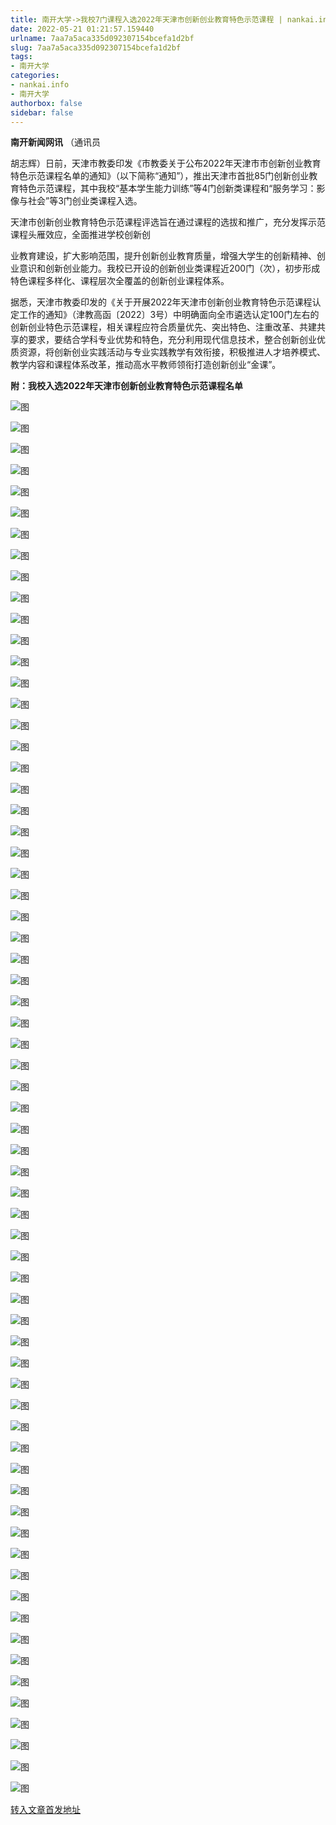 ```yaml
---
title: 南开大学->我校7门课程入选2022年天津市创新创业教育特色示范课程 | nankai.info
date: 2022-05-21 01:21:57.159440
urlname: 7aa7a5aca335d092307154bcefa1d2bf
slug: 7aa7a5aca335d092307154bcefa1d2bf
tags: 
- 南开大学
categories:
- nankai.info
- 南开大学
authorbox: false
sidebar: false
---
```

**南开新闻网讯** （通讯员

胡志辉）日前，天津市教委印发《市教委关于公布2022年天津市市创新创业教育特色示范课程名单的通知》（以下简称“通知”），推出天津市首批85门创新创业教育特色示范课程，其中我校“基本学生能力训练”等4门创新类课程和“服务学习：影像与社会”等3门创业类课程入选。

天津市创新创业教育特色示范课程评选旨在通过课程的选拔和推广，充分发挥示范课程头雁效应，全面推进学校创新创
<!--more-->
业教育建设，扩大影响范围，提升创新创业教育质量，增强大学生的创新精神、创业意识和创新创业能力。我校已开设的创新创业类课程近200门（次），初步形成特色课程多样化、课程层次全覆盖的创新创业课程体系。

据悉，天津市教委印发的《关于开展2022年天津市创新创业教育特色示范课程认定工作的通知》（津教高函〔2022〕3号）中明确面向全市遴选认定100门左右的创新创业特色示范课程，相关课程应符合质量优先、突出特色、注重改革、共建共享的要求，要结合学科专业优势和特色，充分利用现代信息技术，整合创新创业优质资源，将创新创业实践活动与专业实践教学有效衔接，积极推进人才培养模式、教学内容和课程体系改革，推动高水平教师领衔打造创新创业“金课”。

**附：我校入选2022年天津市创新创业教育特色示范课程名单**

![图](http://news.nankai.edu.cn/ywsd/system/2022/05/17/g)

![图](http://news.nankai.edu.cn/ywsd/system/2022/05/17/p)

![图](http://news.nankai.edu.cn/ywsd/system/2022/05/17/j)

![图](http://news.nankai.edu.cn/ywsd/system/2022/05/17/)

![图](http://news.nankai.edu.cn/ywsd/system/2022/05/17/0)

![图](http://news.nankai.edu.cn/ywsd/system/2022/05/17/0)

![图](http://news.nankai.edu.cn/ywsd/system/2022/05/17/5)

![图](http://news.nankai.edu.cn/ywsd/system/2022/05/17/f)

![图](http://news.nankai.edu.cn/ywsd/system/2022/05/17/5)

![图](http://news.nankai.edu.cn/ywsd/system/2022/05/17/8)

![图](http://news.nankai.edu.cn/ywsd/system/2022/05/17/b)

![图](http://news.nankai.edu.cn/ywsd/system/2022/05/17/9)

![图](http://news.nankai.edu.cn/ywsd/system/2022/05/17/_)

![图](http://news.nankai.edu.cn/ywsd/system/2022/05/17/3)

![图](http://news.nankai.edu.cn/ywsd/system/2022/05/17/1)

![图](http://news.nankai.edu.cn/ywsd/system/2022/05/17/8)

![图](http://news.nankai.edu.cn/ywsd/system/2022/05/17/5)

![图](http://news.nankai.edu.cn/ywsd/system/2022/05/17/4)

![图](http://news.nankai.edu.cn/ywsd/system/2022/05/17/0)

![图](http://news.nankai.edu.cn/ywsd/system/2022/05/17/0)

![图](http://news.nankai.edu.cn/ywsd/system/2022/05/17/0)

![图](http://news.nankai.edu.cn/ywsd/system/2022/05/17/3)

![图](http://news.nankai.edu.cn/ywsd/system/2022/05/17/0)

![图](http://news.nankai.edu.cn/ywsd/system/2022/05/17/0)

![图](http://news.nankai.edu.cn/)

![图](http://news.nankai.edu.cn/ywsd/system/2022/05/17/8)

![图](http://news.nankai.edu.cn/ywsd/system/2022/05/17/5)

![图](http://news.nankai.edu.cn/ywsd/system/2022/05/17/4)

![图](http://news.nankai.edu.cn/)

![图](http://news.nankai.edu.cn/ywsd/system/2022/05/17/0)

![图](http://news.nankai.edu.cn/ywsd/system/2022/05/17/0)

![图](http://news.nankai.edu.cn/ywsd/system/2022/05/17/0)

![图](http://news.nankai.edu.cn/)

![图](http://news.nankai.edu.cn/ywsd/system/2022/05/17/3)

![图](http://news.nankai.edu.cn/ywsd/system/2022/05/17/0)

![图](http://news.nankai.edu.cn/ywsd/system/2022/05/17/0)

![图](http://news.nankai.edu.cn/)

![图](http://news.nankai.edu.cn/ywsd/system/2022/05/17/c)

![图](http://news.nankai.edu.cn/ywsd/system/2022/05/17/i)

![图](http://news.nankai.edu.cn/ywsd/system/2022/05/17/p)

![图](http://news.nankai.edu.cn/)

![图](http://news.nankai.edu.cn/ywsd/system/2022/05/17/n)

![图](http://news.nankai.edu.cn/ywsd/system/2022/05/17/c)

![图](http://news.nankai.edu.cn/ywsd/system/2022/05/17/)

![图](http://news.nankai.edu.cn/ywsd/system/2022/05/17/u)

![图](http://news.nankai.edu.cn/ywsd/system/2022/05/17/d)

![图](http://news.nankai.edu.cn/ywsd/system/2022/05/17/e)

![图](http://news.nankai.edu.cn/ywsd/system/2022/05/17/)

![图](http://news.nankai.edu.cn/ywsd/system/2022/05/17/i)

![图](http://news.nankai.edu.cn/ywsd/system/2022/05/17/a)

![图](http://news.nankai.edu.cn/ywsd/system/2022/05/17/k)

![图](http://news.nankai.edu.cn/ywsd/system/2022/05/17/n)

![图](http://news.nankai.edu.cn/ywsd/system/2022/05/17/a)

![图](http://news.nankai.edu.cn/ywsd/system/2022/05/17/n)

![图](http://news.nankai.edu.cn/ywsd/system/2022/05/17/)

![图](http://news.nankai.edu.cn/ywsd/system/2022/05/17/s)

![图](http://news.nankai.edu.cn/ywsd/system/2022/05/17/w)

![图](http://news.nankai.edu.cn/ywsd/system/2022/05/17/e)

![图](http://news.nankai.edu.cn/ywsd/system/2022/05/17/n)

![图](http://news.nankai.edu.cn/)

![图](http://news.nankai.edu.cn/)

![图](http://news.nankai.edu.cn/ywsd/system/2022/05/17/:)

![图](http://news.nankai.edu.cn/ywsd/system/2022/05/17/p)

![图](http://news.nankai.edu.cn/ywsd/system/2022/05/17/t)

![图](http://news.nankai.edu.cn/ywsd/system/2022/05/17/t)

![图](http://news.nankai.edu.cn/ywsd/system/2022/05/17/h)

[转入文章首发地址](http://news.nankai.edu.cn/ywsd/system/2022/05/17/030051324.shtml)